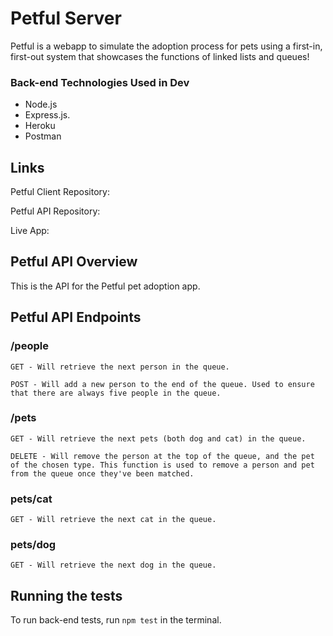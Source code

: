 # Petful Server

Petful is a webapp to simulate the adoption process for pets using a first-in, first-out system that showcases the functions of linked lists and queues!

### Back-end Technologies Used in Dev

- Node.js
- Express.js.
- Heroku
- Postman

## Links

Petful Client Repository:

Petful API Repository:

Live App:

## Petful API Overview

This is the API for the Petful pet adoption app.

## Petful API Endpoints

### /people

```
GET - Will retrieve the next person in the queue.

POST - Will add a new person to the end of the queue. Used to ensure that there are always five people in the queue.
```

### /pets

```
GET - Will retrieve the next pets (both dog and cat) in the queue.

DELETE - Will remove the person at the top of the queue, and the pet of the chosen type. This function is used to remove a person and pet from the queue once they've been matched.
```

### pets/cat

```
GET - Will retrieve the next cat in the queue.
```

### pets/dog

```
GET - Will retrieve the next dog in the queue.
```


## Running the tests

To run back-end tests, run `npm test` in the terminal.
